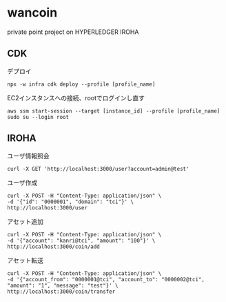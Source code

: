 # wancoin
private point project on HYPERLEDGER IROHA

## CDK
デプロイ
```
npx -w infra cdk deploy --profile [profile_name]
```

EC2インスタンスへの接続、rootでログインし直す
```
aws ssm start-session --target [instance_id] --profile [profile_name]
sudo su --login root
```

## IROHA
ユーザ情報照会
```
curl -X GET 'http://localhost:3000/user?account=admin@test'
```

ユーザ作成
```
curl -X POST -H "Content-Type: application/json" \
-d '{"id": "0000001", "domain": "tci"}' \
http://localhost:3000/user
```

アセット追加
```
curl -X POST -H "Content-Type: application/json" \
-d '{"account": "kanri@tci", "amount": "100"}' \
http://localhost:3000/coin/add
```

アセット転送
```
curl -X POST -H "Content-Type: application/json" \
-d '{"account_from": "0000001@tci", "account_to": "0000002@tci", "amount": "1", "message": "test"}' \
http://localhost:3000/coin/transfer
```